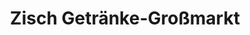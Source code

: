 ---
title: "Zisch Getränke-Großmarkt"
url: /stralsund/zisch-getraenke-grossmarkt/
shop: Getränke
---